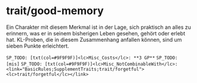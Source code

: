 # trait/good-memory

Ein Charakter mit diesem Merkmal ist in der Lage, sich praktisch an alles zu erinnern, was er in seinem bisherigen Leben gesehen, gehört oder erlebt hat. KL-Proben, die in diesem Zusammenhang anfallen können, sind um sieben Punkte erleichtert.

`SP_TODO: [txt(col=#9F9F9F)]<lc>Misc_Costs</lc>: **3 GP**`
`SP_TODO: [mis]`
`SP_TODO: [txt(col=#9F9F9F)]<lc>Misc_NotCombinableWith</lc>: <link="BasicRules;SupplementTraits;trait/forgetful"><lc>trait/forgetful</lc></link>`